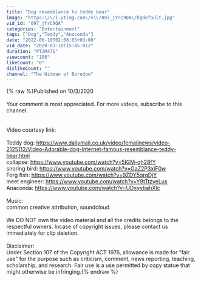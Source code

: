 ```yaml
---
title: "Dog resemblance to teddy bear"
image: "https:\/\/i.ytimg.com\/vi\/097_jYrC9QA\/hqdefault.jpg"
vid_id: "097_jYrC9QA"
categories: "Entertainment"
tags: ["Dog","Teddy","Anaconda"]
date: "2022-06-10T02:08:05+03:00"
vid_date: "2020-03-10T15:45:01Z"
duration: "PT2M47S"
viewcount: "108"
likeCount: "0"
dislikeCount: ""
channel: "The Hitman of Boredom"
---
```

{% raw %}Published on 10/3/2020<br /><br />Your comment is most appreciated. For more videos, subscribe to this channel. <br /><br /><br />Video courtesy link:<br /><br />Teddy dog: <a rel="nofollow" target="blank" href="https://www.dailymail.co.uk/video/femailnews/video-2125112/Video-Adorable-dog-Internet-famous-resemblance-teddy-bear.html">https://www.dailymail.co.uk/video/femailnews/video-2125112/Video-Adorable-dog-Internet-famous-resemblance-teddy-bear.html</a><br />collapse: <a rel="nofollow" target="blank" href="https://www.youtube.com/watch?v=5IGM-qh28fY">https://www.youtube.com/watch?v=5IGM-qh28fY</a><br />snoring bird: <a rel="nofollow" target="blank" href="https://www.youtube.com/watch?v=GaZ2P3xjF0w">https://www.youtube.com/watch?v=GaZ2P3xjF0w</a><br />Forg fish: <a rel="nofollow" target="blank" href="https://www.youtube.com/watch?v=9ZDY5qrgDjY">https://www.youtube.com/watch?v=9ZDY5qrgDjY</a><br />meet engineer: <a rel="nofollow" target="blank" href="https://www.youtube.com/watch?v=Y9tTtzveLus">https://www.youtube.com/watch?v=Y9tTtzveLus</a><br />Anaconda: <a rel="nofollow" target="blank" href="https://www.youtube.com/watch?v=UDxyybahXlc">https://www.youtube.com/watch?v=UDxyybahXlc</a><br /><br />Music:<br />common creative attribution, soundcloud<br /><br />We DO NOT own the video material and all the credits belongs to the respectful owners. Incase of copyright issues, please contact us immediately for clip deletion.<br /><br />Disclaimer:<br />Under Section 107 of the Copyright ACT 1976, allowance is made for &quot;fair use&quot; for the purpose such as criticism, comment, news reporting, teaching, scholarship, and research. Fair use is a use permitted by copy statue that might otherwise be infringing.{% endraw %}
